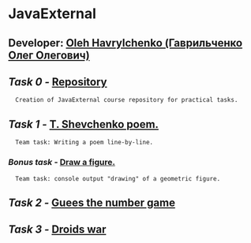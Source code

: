 # JavaExternal

## Developer: [Oleh Havrylchenko (Гаврильченко Олег Олегович)](https://github.com/Champerson)

## ***Task 0 -*** [Repository](https://github.com/Champerson/JavaExternal)
      Creation of JavaExternal course repository for practical tasks.

## ***Task 1 -*** [T. Shevchenko poem.](https://github.com/Champerson/JavaExternal_team_tasks/tree/master/tasks/poem)
      Team task: Writing a poem line-by-line.
###     ***Bonus task -*** [Draw a figure.](https://github.com/Champerson/JavaExternal_team_tasks/tree/master/tasks/geometrical.figures/src/com/java/external)
      Team task: console output "drawing" of a geometric figure.
## ***Task 2 -*** [Guees the number game](https://github.com/Champerson/JavaExternal/tree/master/JavaGaming/src/com/java/external)

## ***Task 3 -*** [Droids war](https://github.com/Champerson/JavaExternal/tree/master/DroidWars/src)
